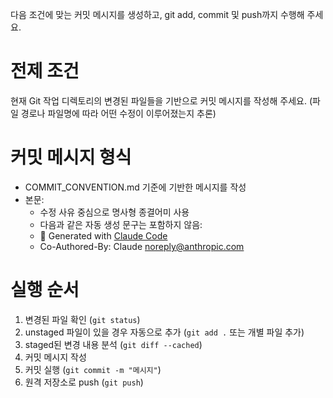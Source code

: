다음 조건에 맞는 커밋 메시지를 생성하고, git add, commit 및 push까지 수행해 주세요.

# 전제 조건

현재 Git 작업 디렉토리의 변경된 파일들을 기반으로 커밋 메시지를 작성해 주세요. (파일 경로나 파일명에 따라 어떤 수정이 이루어졌는지 추론)

# 커밋 메시지 형식

- COMMIT_CONVENTION.md 기준에 기반한 메시지를 작성
- 본문:
  - 수정 사유 중심으로 명사형 종결어미 사용
  - 다음과 같은 자동 생성 문구는 포함하지 않음:
  - 🤖 Generated with [Claude Code](https://claude.ai/code)
  - Co-Authored-By: Claude <noreply@anthropic.com>

# 실행 순서

1. 변경된 파일 확인 (`git status`)
2. unstaged 파일이 있을 경우 자동으로 추가 (`git add .` 또는 개별 파일 추가)
3. staged된 변경 내용 분석 (`git diff --cached`)
4. 커밋 메시지 작성
5. 커밋 실행 (`git commit -m "메시지"`)
6. 원격 저장소로 push (`git push`)
